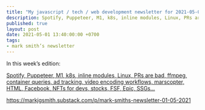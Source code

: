 ```yaml
---
title: "My javascript / tech / web development newsletter for 2021-05-01 is out!"
description: Spotify, Puppeteer, M1, k8s, inline modules, Linux, PRs are bad, ffmpeg, container queries, ad tracking, video encoding workflows, marscopter, HTML, Facebook, NFTs for devs, stocks, FSF, Epic, SSGs...
published: true
layout: post
date: 2021-05-01 13:40:00:00 +0700
tags:
- mark smith’s newsletter
---
```

In this week’s edition:

[Spotify, Puppeteer, M1, k8s, inline modules, Linux, PRs are bad, ffmpeg, container queries, ad tracking, video encoding workflows, marscopter, HTML, Facebook, NFTs for devs, stocks, FSF, Epic, SSGs...](https://markjgsmith.substack.com/p/mark-smiths-newsletter-01-05-2021)

https://markjgsmith.substack.com/p/mark-smiths-newsletter-01-05-2021
